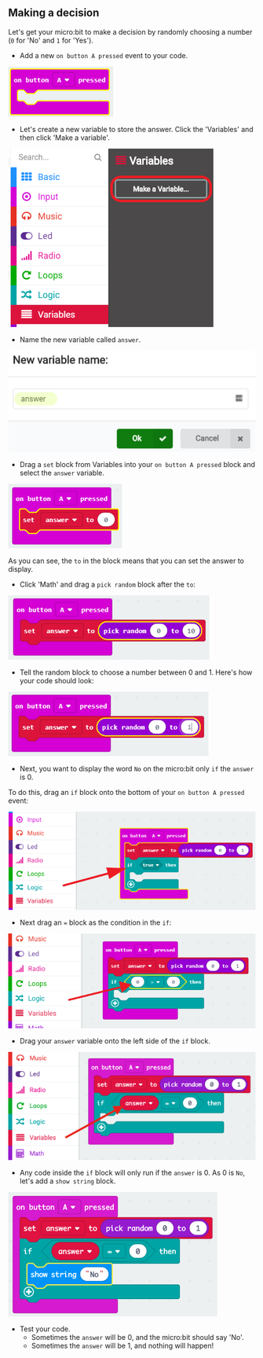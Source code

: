## Making a decision

Let's get your micro:bit to make a decision by randomly choosing a number (`0` for 'No' and `1` for 'Yes').

+ Add a new `on button A pressed` event to your code.

![screenshot](images/fortune-on-a-pressed.png)

+ Let's create a new variable to store the answer. Click the 'Variables' and then click 'Make a variable'.

![screenshot](images/fortune-variables.png)

+ Name the new variable called `answer`.

![screenshot](images/fortune-answer.png)

+ Drag a `set` block from Variables into your `on button A pressed` block and select the `answer` variable.

![screenshot](images/fortune-set.png)

As you can see, the `to` in the block means that you can set the answer to display.

+ Click 'Math' and drag a `pick random` block after the `to`:

![screenshot](images/fortune-random.png)

+ Tell the random block to choose a number between 0 and 1. Here's how your code should look:

![screenshot](images/fortune-random-1.png)

+ Next, you want to display the word `No` on the micro:bit only `if` the `answer` is 0.

To do this, drag an `if` block onto the bottom of your `on button A pressed` event:

![screenshot](images/fortune-if.png)

+ Next drag an `=` block as the condition in the `if`:

![screenshot](images/fortune-equals.png)

+ Drag your `answer` variable onto the left side of the `if` block.

![screenshot](images/fortune-if-finished.png)

+ Any code inside the `if` block will only run if the `answer` is 0. As 0 is `No`, let's add a `show string` block.

![screenshot](images/fortune-no.png)

+ Test your code. 
    + Sometimes the `answer` will be 0, and the micro:bit should say 'No'.
    + Sometimes the `answer` will be 1, and nothing will happen!